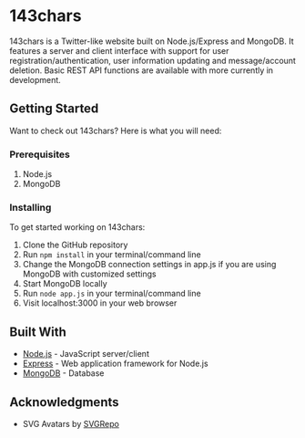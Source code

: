 # 143chars

143chars is a Twitter-like website built on Node.js/Express and MongoDB. It features a server and client interface with support for user registration/authentication, user information updating and message/account deletion. Basic REST API functions are available with more currently in development.

## Getting Started

Want to check out 143chars? Here is what you will need:

### Prerequisites
1. Node.js
2. MongoDB

### Installing

To get started working on 143chars:

1. Clone the GitHub repository
2. Run `npm install` in your terminal/command line
3. Change the MongoDB connection settings in app.js if you are using MongoDB with customized settings
4. Start MongoDB locally
5. Run `node app.js` in your terminal/command line
6. Visit localhost:3000 in your web browser

## Built With

* [Node.js](https://nodejs.org) - JavaScript server/client
* [Express](https://expressjs.com/) - Web application framework for Node.js
* [MongoDB](https://www.mongodb.com/) - Database

## Acknowledgments

* SVG Avatars by [SVGRepo](https://www.svgrepo.com)